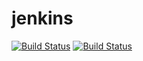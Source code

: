 # jenkins

[![Build Status](https://jenkins.notylus.com/buildStatus/icon?job=jenkins)](https://jenkins.notylus.com/job/jenkins/)
[![Build Status](https://jenkins.notylus.com/buildStatus/icon?job=jenkins)](https://jenkins.notylus.com/job/jenkins/)
